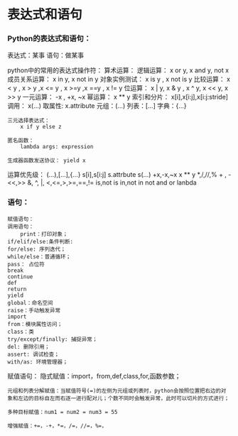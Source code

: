 # 表达式和语句

### Python的表达式和语句：
表达式：某事
语句：做某事
	
python中的常用的表达式操作符：
	算术运算：
	逻辑运算：
		x or y, x and y, not x
	成员关系运算：
		x in y, x not in y
	对象实例测试：
		x is y , x not is y
	比较运算：
		x < y , x > y ,x <= y , x >=y ,x ==y , x != y
	位运算：
		x | y, x & y , x ^ y, x << y, x >> y
	一元运算：
		-x , +x, ~x
	幂运算：
		x ** y
	索引和分片：
		x[i],x[i:j],x[i:j:stride]
	调用：
		x(...)
	取属性:
		x.attribute
	元组：(...)
	列表：[...]
	字典：{...}

	三元选择表达式： 
		x if y else z

	匿名函数：
		lambda args: expression

	生成器函数发送协议： yield x


运算优先级：
	(...),[...],{...}
	s[i],s[i:j]
	s.attrbute
	s(...)
	+x,-x,~x
	x ** y
	*,/,//,%
	+ , -
	<<,>>
	&,
	^,
	|,
	<,<=,>,>=,==,!=
	is,not is
	in,not in
	not
	and
	or
	lanbda


### 语句：
	赋值语句：
	调用语句：
		print：打印对象；
	if/elif/else:条件判断:
	for/else: 序列迭代；
	while/else：普通循环；
	pass： 占位符
	break
	continue
	def
	return
	yield
	global：命名空间
	raise：手动触发异常
	import
	from：模块属性访问；
	class：类
	try/except/finally: 捕捉异常；
	del: 删除引用；
	assert: 调试检查；
	with/as: 环境管理器；

赋值语句：
	隐式赋值：import，from,def,class,for,函数参数；

	元组和列表分解赋值：当赋值符号(=)的左侧为元组或列表时，python会按照位置把右边的对象和左边的目标自左而右逐一进行配对儿；个数不同时会触发异常，此时可以切片的方式进行；

	多种目标赋值：num1 = num2 = num3 = 55

	增强赋值：+=，-+，*=，/=，//=，%=，

